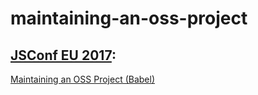 # maintaining-an-oss-project

## [JSConf EU 2017](2017.jsconf.eu):

[Maintaining an OSS Project (Babel)](http://2017.jsconf.eu/speakers/henry-zhu-maintaining-an-oss-project-babel.html)
